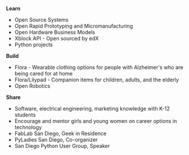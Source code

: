 **Learn**

-   Open Source Systems
-   <span style="line-height: 14px;">Open Rapid Prototyping and
    Micromanufacturing </span>
-   Open Hardware Business Models
-   Xblock API - Open sourced by edX
-   Python projects

**Build**

-   Flora - Wearable clothing options for people with Alzheimer's who
    are being cared for at home
-   Flora/Lilypad - Companion items for children, adults, and the
    elderly
-   Open Robotics

**Share**

-   <span style="line-height: 14px;">Software, electrical engineering,
    marketing knowledge with K-12 students </span>
-   Encourage and mentor girls and young women on career options in
    technology
-   FabLab San Diego, Geek in Residence
-   PyLadies San Diego, Co-organizer
-   San Diego Python User Group, Speaker

 
